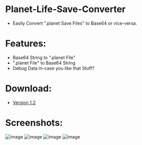 # Planet-Life-Save-Converter
- Easily Convert ".planet Save Files" to Base64 or vice-versa.

# Features:
- Base64 String to ".planet File"
- ".planet File" to Base64 String
- Debug Data in-case you like that Stuff?

# Download:
- [Version 1.2](https://github.com/Cracko298/Planet-Life-Save-Converter/releases/tag/v1.2-alpha-1)

# Screenshots:
![image](https://user-images.githubusercontent.com/78656905/198165272-825d418c-e334-4499-83fd-8fd4c5c54fff.png)
![image](https://user-images.githubusercontent.com/78656905/198165318-723e5010-332d-4783-a5a6-a855db62715b.png)
![image](https://user-images.githubusercontent.com/78656905/198165395-43bc80e8-1f7d-4f1b-8265-39948790920a.png)
![image](https://user-images.githubusercontent.com/78656905/198165545-b34ee4a1-ce61-40ca-b24c-ed8a5a7eaf85.png)

